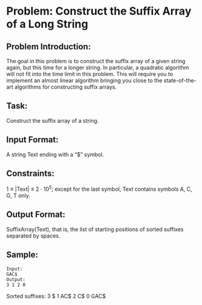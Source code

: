 # Problem: Construct the Suffix Array of a Long String

## Problem Introduction:

The goal in this problem is to construct the suffix array of a given string again, but this time for a longer string. In particular, a quadratic algorithm will not fit into the time limit in this problem. This will require you to implement an almost linear algorithm bringing you close to the state-of-the-art algorithms for constructing suffix arrays.

## Task:

Construct the suffix array of a string.

## Input Format:

A string Text ending with a “\$” symbol.

## Constraints:

1 ≤ |Text| ≤ 2 · 10<sup>5</sup>; except for the last symbol, Text contains symbols A, C, G, T only.

## Output Format:

SuffixArray(Text), that is, the list of starting positions of sorted suffixes separated by
spaces.

## Sample:

```
Input:
GAC$
Output:
3 1 2 0

```

Sorted suffixes:
3 $
1 AC$
2 C$
0 GAC$
